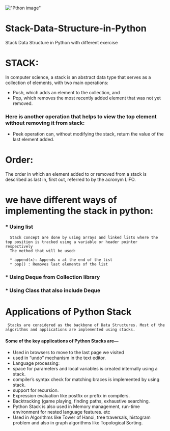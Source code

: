 !["Pthon image"](https://th.bing.com/th/id/OIP.KQTcTxSy7r2Pm4xdfa0hKQAAAA?w=330&h=180&c=7&r=0&o=5&pid=1.7)
# Stack-Data-Structure-in-Python
Stack Data Structure in Python with different exercise 

# STACK:
  In computer science, a stack is an abstract data type that serves as a collection of elements, with two main operations:

   *  Push, which adds an element to the collection, and
   * Pop, which removes the most recently added element that was not yet removed.
   
   
### Here is another operation that helps to view the top element without removing it from stack:   
   * Peek operation can, without modifying the stack, return the value of the last element added. 

# Order:
The order in which an element added to or removed from a stack is described as last in, first out, referred to by the acronym LIFO.


# we have different ways of implementing the stack in python:
### * Using list
      Stack concept are done by using arrays and linked lists where the top position is tracked using a variable or header pointer respectively
      The method that will be used:

      * append(x): Appends x at the end of the list
      * pop() : Removes last elements of the list
      
### * Using Deque from Collection library
### * Using Class that also include Deque

# Applications of Python Stack
     Stacks are considered as the backbone of Data Structures. Most of the algorithms and applications are implemented using stacks.

#### Some of the key applications of Python Stacks are—

* Used in browsers to move to the last page we visited
* used in “undo” mechanism in the text editor.
* Language processing:
* space for parameters and local variables is created internally using a stack.
* compiler’s syntax check for matching braces is implemented by using stack.
* support for recursion.
* Expression evaluation like postfix or prefix in compilers.
* Backtracking (game playing, finding paths, exhaustive searching.
* Python Stack is also used in Memory management, run-time environment for nested language features. etc
* Used in Algorithms like Tower of Hanoi, tree traversals, histogram problem and also in graph algorithms like Topological Sorting.

   

